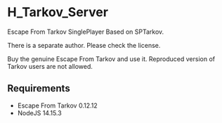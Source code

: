 # H_Tarkov_Server
Escape From Tarkov SinglePlayer Based on SPTarkov. 

There is a separate author. Please check the license.

Buy the genuine Escape From Tarkov and use it. Reproduced version of Tarkov users are not allowed.

## Requirements

- Escape From Tarkov 0.12.12
- NodeJS 14.15.3
